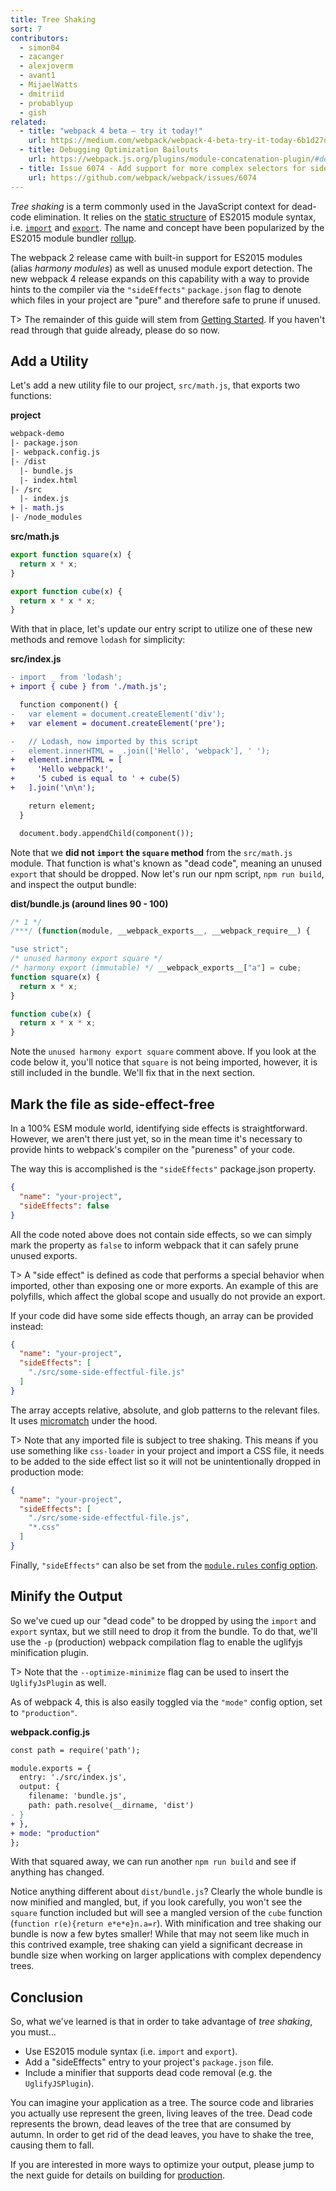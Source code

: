 ```yaml
---
title: Tree Shaking
sort: 7
contributors:
  - simon04
  - zacanger
  - alexjoverm
  - avant1
  - MijaelWatts
  - dmitriid
  - probablyup
  - gish
related:
  - title: "webpack 4 beta — try it today!"
    url: https://medium.com/webpack/webpack-4-beta-try-it-today-6b1d27d7d7e2#9a67
  - title: Debugging Optimization Bailouts
    url: https://webpack.js.org/plugins/module-concatenation-plugin/#debugging-optimization-bailouts
  - title: Issue 6074 - Add support for more complex selectors for sideEffects
    url: https://github.com/webpack/webpack/issues/6074
---
```


_Tree shaking_ is a term commonly used in the JavaScript context for dead-code elimination. It relies on the [static structure](http://exploringjs.com/es6/ch_modules.html#static-module-structure) of ES2015 module syntax, i.e. [`import`](https://developer.mozilla.org/en-US/docs/Web/JavaScript/Reference/Statements/import) and [`export`](https://developer.mozilla.org/en-US/docs/Web/JavaScript/Reference/Statements/export). The name and concept have been popularized by the ES2015 module bundler [rollup](https://github.com/rollup/rollup).

The webpack 2 release came with built-in support for ES2015 modules (alias _harmony modules_) as well as unused module export detection. The new webpack 4 release expands on this capability with a way to provide hints to the compiler via the `"sideEffects"` `package.json` flag to denote which files in your project are "pure" and therefore safe to prune if unused.

T> The remainder of this guide will stem from [Getting Started](/guides/getting-started). If you haven't read through that guide already, please do so now.


## Add a Utility

Let's add a new utility file to our project, `src/math.js`, that exports two functions:

__project__

``` diff
webpack-demo
|- package.json
|- webpack.config.js
|- /dist
  |- bundle.js
  |- index.html
|- /src
  |- index.js
+ |- math.js
|- /node_modules
```

__src/math.js__

``` javascript
export function square(x) {
  return x * x;
}

export function cube(x) {
  return x * x * x;
}
```

With that in place, let's update our entry script to utilize one of these new methods and remove `lodash` for simplicity:

__src/index.js__

``` diff
- import _ from 'lodash';
+ import { cube } from './math.js';

  function component() {
-   var element = document.createElement('div');
+   var element = document.createElement('pre');

-   // Lodash, now imported by this script
-   element.innerHTML = _.join(['Hello', 'webpack'], ' ');
+   element.innerHTML = [
+     'Hello webpack!',
+     '5 cubed is equal to ' + cube(5)
+   ].join('\n\n');

    return element;
  }

  document.body.appendChild(component());
```

Note that we __did not `import` the `square` method__ from the `src/math.js` module. That function is what's known as "dead code", meaning an unused `export` that should be dropped. Now let's run our npm script, `npm run build`, and inspect the output bundle:

__dist/bundle.js (around lines 90 - 100)__

``` js
/* 1 */
/***/ (function(module, __webpack_exports__, __webpack_require__) {

"use strict";
/* unused harmony export square */
/* harmony export (immutable) */ __webpack_exports__["a"] = cube;
function square(x) {
  return x * x;
}

function cube(x) {
  return x * x * x;
}
```

Note the `unused harmony export square` comment above. If you look at the code below it, you'll notice that `square` is not being imported, however, it is still included in the bundle. We'll fix that in the next section.


## Mark the file as side-effect-free

In a 100% ESM module world, identifying side effects is straightforward. However, we aren't there just yet, so in the mean time it's necessary to provide hints to webpack's compiler on the "pureness" of your code.

The way this is accomplished is the `"sideEffects"` package.json property.

```json
{
  "name": "your-project",
  "sideEffects": false
}
```

All the code noted above does not contain side effects, so we can simply mark the property as `false` to inform webpack that it can safely prune unused exports.

T> A "side effect" is defined as code that performs a special behavior when imported, other than exposing one or more exports. An example of this are polyfills, which affect the global scope and usually do not provide an export.

If your code did have some side effects though, an array can be provided instead:

```json
{
  "name": "your-project",
  "sideEffects": [
    "./src/some-side-effectful-file.js"
  ]
}
```

The array accepts relative, absolute, and glob patterns to the relevant files. It uses [micromatch](https://github.com/micromatch/micromatch#matching-features) under the hood.

T> Note that any imported file is subject to tree shaking. This means if you use something like `css-loader` in your project and import a CSS file, it needs to be added to the side effect list so it will not be unintentionally dropped in production mode:

```json
{
  "name": "your-project",
  "sideEffects": [
    "./src/some-side-effectful-file.js",
    "*.css"
  ]
}
```

Finally, `"sideEffects"` can also be set from the [`module.rules` config option](https://github.com/webpack/webpack/issues/6065#issuecomment-351060570).

## Minify the Output

So we've cued up our "dead code" to be dropped by using the `import` and `export` syntax, but we still need to drop it from the bundle. To do that, we'll use the `-p` (production) webpack compilation flag to enable the uglifyjs minification plugin.

T> Note that the `--optimize-minimize` flag can be used to insert the `UglifyJsPlugin` as well.

As of webpack 4, this is also easily toggled via the `"mode"` config option, set to `"production"`.

__webpack.config.js__

``` diff
const path = require('path');

module.exports = {
  entry: './src/index.js',
  output: {
    filename: 'bundle.js',
    path: path.resolve(__dirname, 'dist')
- }
+ },
+ mode: "production"
};
```

With that squared away, we can run another `npm run build` and see if anything has changed.

Notice anything different about `dist/bundle.js`? Clearly the whole bundle is now minified and mangled, but, if you look carefully, you won't see the `square` function included but will see a mangled version of the `cube` function (`function r(e){return e*e*e}n.a=r`). With minification and tree shaking our bundle is now a few bytes smaller! While that may not seem like much in this contrived example, tree shaking can yield a significant decrease in bundle size when working on larger applications with complex dependency trees.


## Conclusion

So, what we've learned is that in order to take advantage of _tree shaking_, you must...

- Use ES2015 module syntax (i.e. `import` and `export`).
- Add a "sideEffects" entry to your project's `package.json` file.
- Include a minifier that supports dead code removal (e.g. the `UglifyJSPlugin`).

You can imagine your application as a tree. The source code and libraries you actually use represent the green, living leaves of the tree. Dead code represents the brown, dead leaves of the tree that are consumed by autumn. In order to get rid of the dead leaves, you have to shake the tree, causing them to fall.

If you are interested in more ways to optimize your output, please jump to the next guide for details on building for [production](/guides/production).
